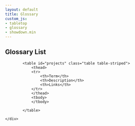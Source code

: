 ```yaml
---
layout: default
title: Glossary
custom_js:
- tabletop
- glossary
- showdown.min
---
```


<div class="container">
        <div class="col-md-12">
            <h2>Glossary List</h2>

            <table id="projects" class="table table-striped">
                <thead>
                <tr>
                    <th>Term</th>
                    <th>Description</th>
                    <th>Links</th>
                </tr>
                </thead>
                <tbody>
                </tbody>

            </table>

    </div>
</div>
